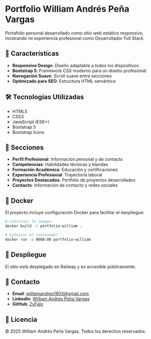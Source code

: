 # Portfolio William Andrés Peña Vargas

Portafolio personal desarrollado como sitio web estático responsivo, mostrando mi experiencia profesional como Desarrollador Full Stack.

## 🚀 Características

- **Responsive Design**: Diseño adaptable a todos los dispositivos
- **Bootstrap 5**: Framework CSS moderno para un diseño profesional
- **Navegación Suave**: Scroll suave entre secciones
- **Optimizado para SEO**: Estructura HTML semántica

## 🛠️ Tecnologías Utilizadas

- HTML5
- CSS3
- JavaScript (ES6+)
- Bootstrap 5
- Bootstrap Icons

## 📱 Secciones

- **Perfil Profesional**: Información personal y de contacto
- **Competencias**: Habilidades técnicas y blandas
- **Formación Académica**: Educación y certificaciones
- **Experiencia Profesional**: Trayectoria laboral
- **Proyectos Destacados**: Portfolio de proyectos desarrollados
- **Contacto**: Información de contacto y redes sociales

## 🐳 Docker

El proyecto incluye configuración Docker para facilitar el despliegue:

```bash
# Construir la imagen
docker build -t portfolio-william .

# Ejecutar el contenedor
docker run -p 8080:80 portfolio-william
```

## 🚀 Despliegue

El sitio está desplegado en Railway y es accesible públicamente.

## 📧 Contacto

- **Email**: williamandres1603@gmail.com
- **LinkedIn**: [William Andrés Peña Vargas](https://www.linkedin.com/in/william-andres-pe%C3%B1a-vargas-62aa2a282/)
- **GitHub**: [ZyFalo](https://github.com/ZyFalo)

## 📄 Licencia

© 2025 William Andrés Peña Vargas. Todos los derechos reservados.
